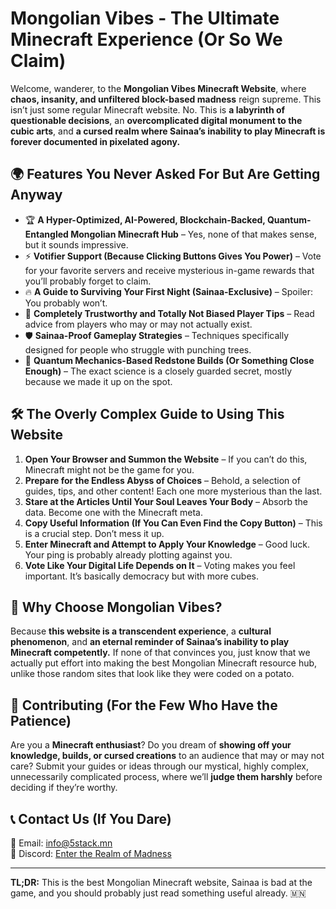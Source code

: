 # Mongolian Vibes - The Ultimate Minecraft Experience (Or So We Claim)

Welcome, wanderer, to the **Mongolian Vibes Minecraft Website**, where **chaos, insanity, and unfiltered block-based madness** reign supreme. This isn’t just some regular Minecraft website. No. This is **a labyrinth of questionable decisions**, an **overcomplicated digital monument to the cubic arts**, and **a cursed realm where Sainaa’s inability to play Minecraft is forever documented in pixelated agony.**

## 🌍 Features You Never Asked For But Are Getting Anyway

- 🏆 **A Hyper-Optimized, AI-Powered, Blockchain-Backed, Quantum-Entangled Mongolian Minecraft Hub** – Yes, none of that makes sense, but it sounds impressive.
- ⚡ **Votifier Support (Because Clicking Buttons Gives You Power)** – Vote for your favorite servers and receive mysterious in-game rewards that you’ll probably forget to claim.
- 🔥 **A Guide to Surviving Your First Night (Sainaa-Exclusive)** – Spoiler: You probably won’t.
- 💬 **Completely Trustworthy and Totally Not Biased Player Tips** – Read advice from players who may or may not actually exist.
- 🛡️ **Sainaa-Proof Gameplay Strategies** – Techniques specifically designed for people who struggle with punching trees.
- 🚀 **Quantum Mechanics-Based Redstone Builds (Or Something Close Enough)** – The exact science is a closely guarded secret, mostly because we made it up on the spot.

## 🛠️ The Overly Complex Guide to Using This Website

1. **Open Your Browser and Summon the Website** – If you can’t do this, Minecraft might not be the game for you.
2. **Prepare for the Endless Abyss of Choices** – Behold, a selection of guides, tips, and other content! Each one more mysterious than the last.
3. **Stare at the Articles Until Your Soul Leaves Your Body** – Absorb the data. Become one with the Minecraft meta.
4. **Copy Useful Information (If You Can Even Find the Copy Button)** – This is a crucial step. Don’t mess it up.
5. **Enter Minecraft and Attempt to Apply Your Knowledge** – Good luck. Your ping is probably already plotting against you.
6. **Vote Like Your Digital Life Depends on It** – Voting makes you feel important. It’s basically democracy but with more cubes.

## 🤔 Why Choose Mongolian Vibes?

Because **this website is a transcendent experience**, a **cultural phenomenon**, and **an eternal reminder of Sainaa’s inability to play Minecraft competently.** If none of that convinces you, just know that we actually put effort into making the best Mongolian Minecraft resource hub, unlike those random sites that look like they were coded on a potato.

## 🎩 Contributing (For the Few Who Have the Patience)

Are you a **Minecraft enthusiast**? Do you dream of **showing off your knowledge, builds, or cursed creations** to an audience that may or may not care? Submit your guides or ideas through our mystical, highly complex, unnecessarily complicated process, where we’ll **judge them harshly** before deciding if they’re worthy.

## 📞 Contact Us (If You Dare)

📧 Email: [info@5stack.mn](mailto:info@5stack.mn)  
💬 Discord: [Enter the Realm of Madness](https://discord.gg/yourlink)  

---

**TL;DR:** This is the best Mongolian Minecraft website, Sainaa is bad at the game, and you should probably just read something useful already. 🇲🇳

